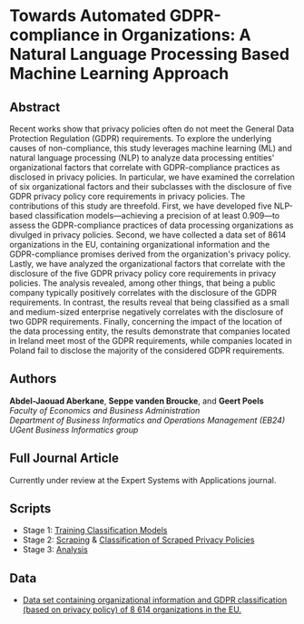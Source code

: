 # Towards Automated GDPR-compliance in Organizations: A Natural Language Processing Based Machine Learning Approach

## Abstract
Recent works show that privacy policies often do not meet the General Data Protection Regulation (GDPR) requirements. To explore the underlying causes of non-compliance, this study leverages machine learning (ML) and natural language processing (NLP) to analyze data processing entities' organizational factors that correlate with GDPR-compliance practices as disclosed in privacy policies. In particular, we have examined the correlation of six organizational factors and their subclasses with the disclosure of five GDPR privacy policy core requirements in privacy policies. The contributions of this study are threefold. First, we have developed five NLP-based classification models—achieving a precision of at least 0.909—to assess the GDPR-compliance practices of data processing organizations as divulged in privacy policies. Second, we have collected a data set of 8614 organizations in the EU, containing organizational information and the GDPR-compliance promises derived from the organization's privacy policy. Lastly, we have analyzed the organizational factors that correlate with the disclosure of the five GDPR privacy policy core requirements in privacy policies. The analysis revealed, among other things, that being a public company typically positively correlates with the disclosure of the GDPR requirements. In contrast, the results reveal that being classified as a small and medium-sized enterprise negatively correlates with the disclosure of two GDPR requirements. Finally, concerning the impact of the location of the data processing entity, the results demonstrate that companies located in Ireland meet most of the GDPR requirements, while companies located in Poland fail to disclose the majority of the considered GDPR requirements.

## Authors
**Abdel-Jaouad Aberkane**, **Seppe vanden Broucke**, and **Geert Poels**<br/>
_Faculty of Economics and Business Administration<br/>
Department of Business Informatics and Operations Management (EB24)<br/>
UGent Business Informatics group_

## Full Journal Article
Currently under review at the Expert Systems with Applications journal.

## Scripts
- Stage 1: [Training Classification Models](https://github.com/Aberkane/GDPR-privacy-policies/blob/gh-pages/Stage%201%20-%20Classification%20and%20Calibration.ipynb)
- Stage 2: [Scraping](https://github.com/Aberkane/GDPR-privacy-policies/blob/gh-pages/Stage%202.1%20-%20Privacy%20Policy%20Scraper.ipynb) & [Classification of Scraped Privacy Policies](https://github.com/Aberkane/GDPR-privacy-policies/blob/gh-pages/Stage%202.2%20-%20Classification%20of%20Scraped%20Privacy%20Policies.ipynb)
- Stage 3: [Analysis](https://github.com/Aberkane/GDPR-privacy-policies/blob/gh-pages/Stage%203%20-%20Analysis.ipynb)

## Data
- [Data set containing organizational information and GDPR classification (based on privacy policy) of 8 614 organizations in the EU.](https://raw.githubusercontent.com/Aberkane/GDPR-privacy-policies/gh-pages/8614.csv)


<!-- ## Welcome to GitHub Pages
[Link](url)

You can use the [editor on GitHub](https://github.com/Aberkane/GDPR-compliance/edit/gh-pages/index.md) to maintain and preview the content for your website in Markdown files.

Whenever you commit to this repository, GitHub Pages will run [Jekyll](https://jekyllrb.com/) to rebuild the pages in your site, from the content in your Markdown files.

### Markdown

Markdown is a lightweight and easy-to-use syntax for styling your writing. It includes conventions for

```markdown
Syntax highlighted code block

# Header 1
## Header 2
### Header 3

- Bulleted
- List

1. Numbered
2. List

**Bold** and _Italic_ and `Code` text

[Link](url) and ![Image](src)
```

For more details see [Basic writing and formatting syntax](https://docs.github.com/en/github/writing-on-github/getting-started-with-writing-and-formatting-on-github/basic-writing-and-formatting-syntax).

### Jekyll Themes

Your Pages site will use the layout and styles from the Jekyll theme you have selected in your [repository settings](https://github.com/Aberkane/GDPR-compliance/settings/pages). The name of this theme is saved in the Jekyll `_config.yml` configuration file.

### Support or Contact

Having trouble with Pages? Check out our [documentation](https://docs.github.com/categories/github-pages-basics/) or [contact support](https://support.github.com/contact) and we’ll help you sort it out.
 -->
